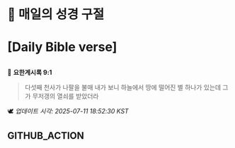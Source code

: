 # 🙏 매일의 성경 구절
# [Daily Bible verse]
##
<!-- START_BIBLE_VERSE -->
📖 **요한계시록 9:1**
> 다섯째 천사가 나팔을 불매 내가 보니 하늘에서 땅에 떨어진 별 하나가 있는데 그가 무저갱의 열쇠를 받았더라

🕊️ _업데이트 시각: 2025-07-11 18:52:30 KST_
  <!-- END_BIBLE_VERSE -->
## GITHUB_ACTION
